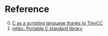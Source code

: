 # Reference

0. [C as a scripting language thanks to TinyCC](https://ciesie.com/post/tinycc_dynamic_compilation/)
0. [mlibc: Portable C standard library](https://github.com/managarm/mlibc)

